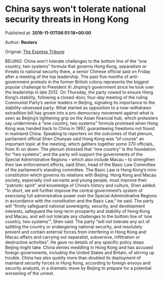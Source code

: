 
# China says won't tolerate national security threats in Hong Kong

Published at: **2019-11-01T06:01:18+00:00**

Author: **Reuters**

Original: [The Express Tribune](https://tribune.com.pk/story/2091318/3-china-says-wont-tolerate-national-security-threats-hong-kong/)

BEIJING: China won’t tolerate challenges to the bottom line of the “one country, two systems” formula that governs Hong Kong, separatism or threats to national security there, a senior Chinese official said on Friday after a meeting of the top leadership.
The past five months of anti-government protests in the former British colony represents the biggest popular challenge to President Xi Jinping’s government since he took over the leadership in late 2012.
On Thursday, the party vowed to ensure Hong Kong’s stability, following a closed-door, four-day meeting of the ruling Communist Party’s senior leaders in Beijing, signaling its importance to the stability-obsessed party.
What started as opposition to a now-withdrawn extradition bill has grown into a pro-democracy movement against what is seen as Beijing’s tightening grip on the Asian financial hub, which protesters say undermines a “one country, two systems” formula promised when Hong Kong was handed back to China in 1997, guaranteeing freedoms not found in mainland China.
Speaking to reporters on the outcomes of that plenum, parliament official Shen Chunyao said Hong Kong was “of course” an important topic at the meeting, which gathers together some 370 officials, from Xi on down.
The plenum stressed that “one country” is the foundation for “two systems”, and the party will support the governments of the Special Administrative Regions – which also include Macau – to strengthen their law enforcement efforts, said Shen, head of the Basic Law Committee of the parliament’s standing committee.
The Basic Law is Hong Kong’s mini-constitution which governs its relations with Beijing.
Hong Kong and Macau society, especially civil servants and young people, must improve their “patriotic spirit” and knowledge of China’s history and culture, Shen added.
“In short, we will further improve the central government’s system of exercising full administrative power over the Special Administrative Regions in accordance with the constitution and the Basic Law,” he said.
The party will “firmly safeguard national sovereignty, security, and development interests, safeguard the long-term prosperity and stability of Hong Kong and Macau, and will not tolerate any challenges to the bottom line of ‘one country, two systems’”, Shen said.
The party “will not tolerate any act of splitting the country or endangering national security, and resolutely prevent and contain external forces from interfering in Hong Kong and Macau affairs and carrying out separatist, subversive, infiltration or destructive activities”.
He gave no details of any specific policy steps Beijing might take.
China denies meddling in Hong Kong and has accused foreign governments, including the United States and Britain, of stirring up trouble.
China has also quietly more than doubled its deployment of mainland security forces in Hong Kong, according to foreign envoys and security analysts, in a dramatic move by Beijing to prepare for a potential worsening of the unrest.
 
